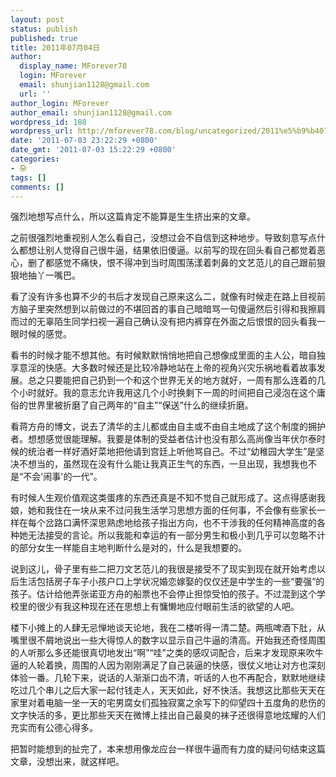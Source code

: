 ```yaml
---
layout: post
status: publish
published: true
title: 2011年07月04日
author:
  display_name: MForever78
  login: MForever
  email: shunjian1128@gmail.com
  url: ''
author_login: MForever
author_email: shunjian1128@gmail.com
wordpress_id: 188
wordpress_url: http://mforever78.com/blog/uncategorized/2011%e5%b9%b407%e6%9c%8804%e6%97%a5-5/
date: '2011-07-03 23:22:29 +0800'
date_gmt: '2011-07-03 15:22:29 +0800'
categories:
- 杂
tags: []
comments: []
---
```


<p>强烈地想写点什么，所以这篇肯定不能算是生生挤出来的文章。</P>
<p>之前很强烈地重视别人怎么看自己，没想过会不自信到这种地步。导致刻意写点什么都想让别人觉得自己很牛逼，结果依旧傻逼。以前写的现在回头看自己都觉着恶心，删了都感觉不痛快，恨不得冲到当时周围荡漾着刺鼻的文艺范儿的自己跟前狠狠地抽丫一嘴巴。</P>
<p>看了没有许多也算不少的书后才发现自己原来这么二，就像有时候走在路上目视前方脑子里突然想到以前做过的不堪回首的事自己暗暗骂一句傻逼然后引得和我擦肩而过的无辜陌生同学扫视一遍自己确认没有把内裤穿在外面之后恨恨的回头看我一眼时候的感觉。</P>
<p>看书的时候才能不想其他。有时候默默悄悄地把自己想像成里面的主人公，暗自独享意淫的快感。大多数时候还是比较冷静地站在上帝的视角兴灾乐祸地看着故事发展。总之只要能把自己扔到一个和这个世界无关的地方就好，一周有那么连着的几个小时就好。我的意志允许我用这几个小时换剩下一周的时间把自己浸泡在这个庸俗的世界里被折磨了自己两年的“自主”“保送”什么的继续折磨。</P>
<p>看蒋方舟的博文，说去了清华的主儿都或由自主或不由自主地成了这个制度的拥护者。想想感觉很能理解。我要是体制的受益者估计也没有那么高尚像当年伏尔泰时候的统治者一样好酒好菜地把他请到宫廷上听他骂自己。不过“幼稚园大学生”是坚决不想当的，虽然现在没有什么能让我真正生气的东西，一旦出现，我想我也不是“不会'闹事'的一代”。</P>
<p>有时候人生观价值观这类蛋疼的东西还真是不知不觉自己就形成了。这点得感谢我娘，她和我住在一块从来不过问我生活学习思想方面的任何事，不会像有些家长一样在每个岔路口满怀深思熟虑地给孩子指出方向，也不干涉我的任何精神高度的各种她无法接受的言论。所以我能和幸运的有一部分男生和极小到几乎可以忽略不计的部分女生一样能自主地判断什么是对的，什么是我想要的。</P>
<p>说到这儿，骨子里有些二把刀文艺范儿的我很是接受不了现实到现在就开始考虑以后生活包括房子车子小孩户口上学状况婚恋嫁娶的仅仅还是中学生的一些“要强”的孩子。估计给他弄张诺亚方舟的船票也不会停止担惊受怕的孩子。不过混到这个学校里的很少有我这种现在还在思想上有慵懒地应付眼前生活的欲望的人吧。</P>
<p>楼下小摊上的人肆无忌惮地谈天论地，我在二楼听得一清二楚。两瓶啤酒下肚，从嘴里很不屑地说出一些大得惊人的数字以显示自己牛逼的清高。开始我还奇怪周围的人听那么多还能很真切地发出“啊”“哇”之类的感叹词配合，后来才发现原来吹牛逼的人轮着换，周围的人因为刚刚满足了自己装逼的快感，很仗义地让对方也深刻体验一番。几轮下来，说话的人渐渐口齿不清，听话的人也不再配合，默默地继续吃过几个串儿之后大家一起付钱走人，天天如此，好不快活。我想这比那些天天在家里对着电脑一坐一天的宅男腐女们孤独寂寞之余写下的仰望四十五度角的悲伤的文字快活的多，更比那些天天在微博上挂出自己最臭的袜子还很得意地炫耀的人们充实而有公德心得多。</P>
<p>把暂时能想到的扯完了，本来想用像龙应台一样很牛逼而有力度的疑问句结束这篇文章，没想出来，就这样吧。<br /></P>
